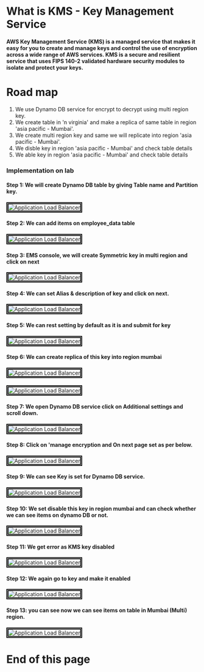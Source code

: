 # What is KMS - Key Management Service 

#### AWS Key Management Service (KMS) is a managed service that makes it easy for you to create and manage keys and control the use of encryption across a wide range of AWS services. KMS is a secure and resilient service that uses FIPS 140-2 validated hardware security modules to isolate and protect your keys.

# Road map
1) We use Dynamo DB service for encrypt to decrypt using multi region key.
2) We create table in 'n virginia' and make a replica of same table in region 'asia pacific - Mumbai'.
3) We create multi region key and same we will replicate into region 'asia pacific - Mumbai'.
4) We disble key in region 'asia pacific - Mumbai' and check table details
5) We able key in region 'asia pacific - Mumbai' and check table details

### Implementation on lab ###

#### Step 1: We will create Dynamo DB table by giving Table name and Partition key.
####
<img src="/AWS KMS - Key Management Service/images/AWS KMS - 1.png" width="auto" height="auto" style="border:5px double black;"
     alt="Application Load Balancer"
     style="float: left; margin-right: 6px;" />
####

#### Step 2: We can add items on employee_data table
####
<img src="/AWS KMS - Key Management Service/images/AWS KMS - 2.png" width="auto" height="auto" style="border:5px double black;"
     alt="Application Load Balancer"
     style="float: left; margin-right: 6px;" />
####
#### Step 3: EMS console, we will create Symmetric key in multi region and click on next
####
<img src="/AWS KMS - Key Management Service/images/AWS KMS - 3.png" width="auto" height="auto" style="border:5px double black;"
     alt="Application Load Balancer"
     style="float: left; margin-right: 6px;" />
####
#### Step 4: We can set Alias & description of key and click on next.
####
<img src="/AWS KMS - Key Management Service/images/AWS KMS - 4.png" width="auto" height="auto" style="border:5px double black;"
     alt="Application Load Balancer"
     style="float: left; margin-right: 6px;" />
####
#### Step 5: We can rest setting by default as it is and submit for key
####
<img src="/AWS KMS - Key Management Service/images/AWS KMS - 5.png" width="auto" height="auto" style="border:5px double black;"
     alt="Application Load Balancer"
     style="float: left; margin-right: 6px;" />
####
#### Step 6: We can create replica of this key into region mumbai
####
<img src="/AWS KMS - Key Management Service/images/AWS KMS - 6.png" width="auto" height="auto" style="border:5px double black;"
     alt="Application Load Balancer"
     style="float: left; margin-right: 6px;" />
     
#### 
<img src="/AWS KMS - Key Management Service/images/AWS KMS - 7.png" width="auto" height="auto" style="border:5px double black;"
     alt="Application Load Balancer"
     style="float: left; margin-right: 6px;" />
####

####
#### Step 7: We open Dynamo DB service click on Additional settings and scroll down.
####
<img src="/AWS KMS - Key Management Service/images/AWS KMS - 10.png" width="auto" height="auto" style="border:5px double black;"
     alt="Application Load Balancer"
     style="float: left; margin-right: 6px;" />
####
#### Step 8: Click on 'manage encryption and On next page set as per below.
####
<img src="/AWS KMS - Key Management Service/images/AWS KMS - 8.png" width="auto" height="auto" style="border:5px double black;"
     alt="Application Load Balancer"
     style="float: left; margin-right: 6px;" />
####
#### Step 9: We can see Key is set for Dynamo DB service.
####
<img src="/AWS KMS - Key Management Service/images/AWS KMS - 9.png" width="auto" height="auto" style="border:5px double black;"
     alt="Application Load Balancer"
     style="float: left; margin-right: 6px;" />
####
#### Step 10: We set disable this key in region mumbai and can check whether we can see items on dynamo DB or not.
####
<img src="/AWS KMS - Key Management Service/images/AWS KMS - 11.png" width="auto" height="auto" style="border:5px double black;"
     alt="Application Load Balancer"
     style="float: left; margin-right: 6px;" />
####
#### Step 11: We get error as KMS key disabled
####
<img src="/AWS KMS - Key Management Service/images/AWS KMS - 12.png" width="auto" height="auto" style="border:5px double black;"
     alt="Application Load Balancer"
     style="float: left; margin-right: 6px;" />
####
#### Step 12: We again go to key and make it enabled
####
<img src="/AWS KMS - Key Management Service/images/AWS KMS - 13.png" width="auto" height="auto" style="border:5px double black;"
     alt="Application Load Balancer"
     style="float: left; margin-right: 6px;" />
####
#### Step 13: you can see now we can see items on table in Mumbai (Multi) region.
####
<img src="/AWS KMS - Key Management Service/images/AWS KMS - 14.png" width="auto" height="auto" style="border:5px double black;"
     alt="Application Load Balancer"
     style="float: left; margin-right: 6px;" />
####

# End of this page
